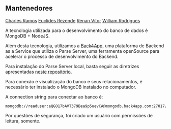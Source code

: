 <h2>Mantenedores</h2>
<a href= "https://github.com/charles-ramos">Charles Ramos</a>
<a href= "https://github.com/euclas">Euclides Rezende</a>
<a href= "https://github.com/RenanVitor">Renan Vitor</a>
<a href= "https://github.com/wrshub">William Rodrigues</a>


A tecnologia utilizada para o desenvolvimento do banco de dados é MongoDB + NodeJS.

Além desta tecnologia, utilizamos a <a href="https://www.back4app.com/">Back4App</a>, uma plataforma de Backend as a Service que utiliza o Parse Server, uma ferramenta openSource para acelerar o processo de desenvolvimento do Backend.

Para instalação do Parse Server local, basta seguir as diretrizes apresentadas <a href="https://github.com/parse-community/parse-server#running-parse-server">neste repositório. </a>

Para conexão e visualização do banco e seus relacionamentos, é necessário ter instalado o MongoDB instalado no computador.

A connection string para conectar ao banco é:

```
mongodb://readuser:aQGO17bAVT379Bea9p5uevCA@mongodb.back4app.com:27017/31c414544a5149229dc9f00349627126
```

Por questões de segurança, foi criado um usuário com permissões de leitura, somente.